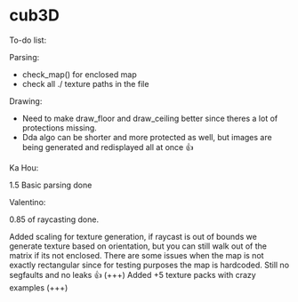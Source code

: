 # cub3D

To-do list:

Parsing:
- check_map() for enclosed map
- check all ./ texture paths in the file

Drawing:
- Need to make draw_floor and draw_ceiling better since theres a lot of protections missing.
- Dda algo can be shorter and more protected as well, but images are being generated and redisplayed all at once 👍

Ka Hou:

1.5
Basic parsing done


Valentino:

0.85 of raycasting done.

Added scaling for texture generation, if raycast is out of bounds we generate texture based on orientation,
but you can still walk out of the matrix if its not enclosed.
There are some issues when the map is not exactly rectangular since for testing purposes the map is hardcoded.
Still no segfaults and no leaks 👍
(+++) Added +5 texture packs with crazy examples (+++)
